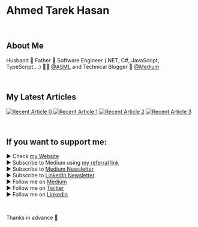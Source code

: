 # Ahmed Tarek Hasan

<br/>

## About Me
Husband 👫 Father 👦 Software Engineer (.NET, C#, JavaScript, TypeScript,...) 👨‍💻 [@ASML][ASML] and Technical Blogger 📰 [@Medium][Blog]

<br/>

## My Latest Articles
<a target="_blank" href="https://github-readme-medium-recent-article.vercel.app/medium/@eng_ahmed.tarek/0"><img src="https://github-readme-medium-recent-article.vercel.app/medium/@eng_ahmed.tarek/0" alt="Recent Article 0">
<a target="_blank" href="https://github-readme-medium-recent-article.vercel.app/medium/@eng_ahmed.tarek/1"><img src="https://github-readme-medium-recent-article.vercel.app/medium/@eng_ahmed.tarek/1" alt="Recent Article 1"/></a>
<a target="_blank" href="https://github-readme-medium-recent-article.vercel.app/medium/@eng_ahmed.tarek/2"><img src="https://github-readme-medium-recent-article.vercel.app/medium/@eng_ahmed.tarek/2" alt="Recent Article 2"/></a>
<a target="_blank" href="https://github-readme-medium-recent-article.vercel.app/medium/@eng_ahmed.tarek/3"><img src="https://github-readme-medium-recent-article.vercel.app/medium/@eng_ahmed.tarek/3" alt="Recent Article 3"/></a>

<br/>

## If you want to support me:
▶ Check [my Website][Website]<br/>
▶ Subscribe to Medium using [my referral link][Membership]<br/>
▶ Subscribe to [Medium Newsletter][Subscribe]<br/>
▶ Subscribe to [LinkedIn Newsletter][Newsletter]<br/>
▶ Follow me on [Medium][Blog]<br/>
▶ Follow me on [Twitter][Twitter]<br/>
▶ Follow me on [LinkedIn][LinkedIn]

<br/>

Thanks in advance 🙂

[Ahmed Tarek Hasan]: https://www.developmentsimplyput.com
[Website]: https://www.developmentsimplyput.com
[Blog]: https://medium.com/@eng_ahmed.tarek
[Membership]: https://medium.com/@eng_ahmed.tarek/membership
[Subscribe]: https://medium.com/subscribe/@eng_ahmed.tarek
[Twitter]: https://twitter.com/AhmedTarekHasa1
[LinkedIn]: https://www.linkedin.com/in/atarekhasan/
[Friend Links]: https://www.linkedin.com/feed/update/urn:li:activity:6866082670108143616/
[Newsletter]: https://www.linkedin.com/newsletters/development-simply-put-6866647119655247872/
[ASML]: https://www.asml.com
  
  
<!--
**AhmedTarekHasan/AhmedTarekHasan** is a ✨ _special_ ✨ repository because its `README.md` (this file) appears on your GitHub profile.

Here are some ideas to get you started:

- 🔭 I’m currently working on ...
- 🌱 I’m currently learning ...
- 👯 I’m looking to collaborate on ...
- 🤔 I’m looking for help with ...
- 💬 Ask me about ...
- 📫 How to reach me: ...
- 😄 Pronouns: ...
- ⚡ Fun fact: ...
-->

